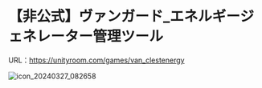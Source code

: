# 【非公式】ヴァンガード_エネルギージェネレーター管理ツール
URL：https://unityroom.com/games/van_clestenergy

![icon_20240327_082658](https://github.com/user-attachments/assets/a16cbd9b-5360-4fb2-9a1f-270281f3105c)
